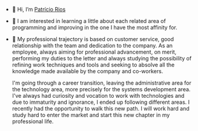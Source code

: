 - 👋 Hi, I’m <a class="badge-base__link LI-simple-link" href="https://br.linkedin.com/in/patr%C3%ADcio-rios-7b9b93164?trk=profile-badge">Patrício Rios</a>

- 👀 I am interested in learning a little about each related area of programming and improving in the one I have the most affinity for.

- 💼 My professional trajectory is based on customer service, good relationship with the team and dedication to the company. As an employee, always aiming for professional advancement, on merit, performing my duties to the letter and always studying the possibility of refining work techniques and tools and seeking to absolve all the knowledge made available by the company and co-workers.

  I'm going through a career transition, leaving the administrative area for the technology area, more precisely for the systems development area. I've always had curiosity and vocation to work with technologies and due to immaturity and ignorance, I ended up following different areas. I recently had the opportunity to walk this new path. I will work hard and study hard to enter the market and start this new chapter in my professional life.

<!---
patricioor/patricioor is a ✨ special ✨ repository because its `README.md` (this file) appears on your GitHub profile.
You can click the Preview link to take a look at your changes.
--->
